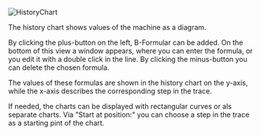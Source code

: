 ![HistoryChart](../../screenshots/Visualisations/History%20Chart.png)

The history chart shows values of the machine as a diagram. 

By clicking the plus-button on the left, B-Formular can be added.
On the bottom of this view a window appears, where you can enter the formula, or you edit it with a double click in the line.
By clicking the minus-button you can delete the chosen formula.

The values of these formulas are shown in the history chart on the y-axis, while the x-axis describes the corresponding step in the trace.

If needed, the charts can be displayed with rectangular curves or als separate charts. Via "Start at position:" you can choose a step in the trace as a starting pint of the chart.
